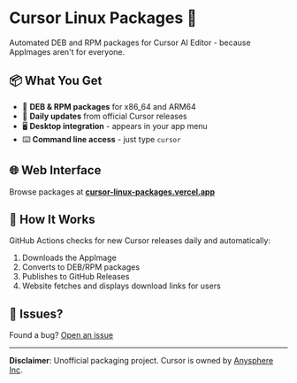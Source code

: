 # Cursor Linux Packages 🐧

Automated DEB and RPM packages for Cursor AI Editor - because AppImages aren't for everyone.

## 📦 What You Get

- 📁 **DEB & RPM packages** for x86_64 and ARM64
- 🔄 **Daily updates** from official Cursor releases
- 🖥️ **Desktop integration** - appears in your app menu
- ⌨️ **Command line access** - just type `cursor`

## 🌐 Web Interface

Browse packages at **[cursor-linux-packages.vercel.app](https://cursor-linux-packages.vercel.app)**

## 🤖 How It Works

GitHub Actions checks for new Cursor releases daily and automatically:

1. Downloads the AppImage
2. Converts to DEB/RPM packages
3. Publishes to GitHub Releases
4. Website fetches and displays download links for users

## 🐛 Issues?

Found a bug? [Open an issue](https://github.com/PaperBoardOfficial/cursor-linux-packages/issues)

---

**Disclaimer**: Unofficial packaging project. Cursor is owned by [Anysphere Inc](https://cursor.com).
